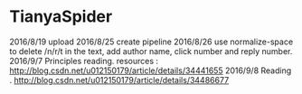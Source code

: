 # TianyaSpider

2016/8/19 upload
2016/8/25 create pipeline
2016/8/26 use normalize-space to delete /n/r/t in the text, add author name, click number and reply number.
2016/9/7  Principles reading. resources : http://blog.csdn.net/u012150179/article/details/34441655
2016/9/8  Reading . http://blog.csdn.net/u012150179/article/details/34486677

